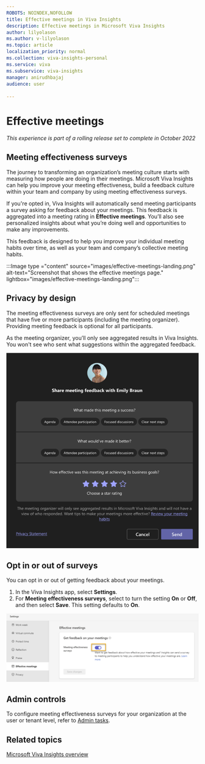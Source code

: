 ```yaml
---
ROBOTS: NOINDEX,NOFOLLOW
title: Effective meetings in Viva Insights  
description: Effective meetings in Microsoft Viva Insights
author: lilyolason
ms.author: v-lilyolason
ms.topic: article
localization_priority: normal 
ms.collection: viva-insights-personal
ms.service: viva
ms.subservice: viva-insights
manager: anirudhbajaj
audience: user

---
```


# Effective meetings

*This experience is part of a rolling release set to complete in October 2022*

## Meeting effectiveness surveys

The journey to transforming an organization’s meeting culture starts with measuring how people are doing in their meetings. Microsoft Viva Insights can help you improve your meeting effectiveness, build a feedback culture within your team and company by using meeting effectiveness surveys.

If you're opted in, Viva Insights will automatically send meeting participants a survey asking for feedback about your meetings. This feedback is aggregated into a meeting rating in **Effective meetings**. You’ll also see personalized insights about what you’re doing well and opportunities to make any improvements.

This feedback is designed to help you improve your individual meeting habits over time, as well as your team and company’s collective meeting habits.

:::Image type ="content" source="images/effective-meetings-landing.png" alt-text="Screenshot that shows the effective meetings page." lightbox="images/effective-meetings-landing.png":::

## Privacy by design

The meeting effectiveness surveys are only sent for scheduled meetings that have five or more participants (including the meeting organizer). Providing meeting feedback is optional for all participants.

As the meeting organizer, you’ll only see aggregated results in Viva Insights. You won't see who sent what suggestions within the aggregated feedback.

![Meeting feedback setting](images/effective-meetings-share-feedback.png)

## Opt in or out of surveys

You can opt in or out of getting feedback about your meetings.

1. In the Viva Insights app, select **Settings**.
2. For **Meeting effectiveness surveys**, select to turn the setting **On** or **Off**, and then select **Save**. This setting defaults to **On**.

![Meeting feedback setting](images/meeting-effectiveness-settings.png)

## Admin controls

To configure meeting effectiveness surveys for your organization at the user or tenant level, refer to [Admin tasks](./viva-teams-app-admin-tasks.md#configure-meeting-effectiveness-surveys).

## Related topics

[Microsoft Viva Insights overview](viva-teams-app.md)
